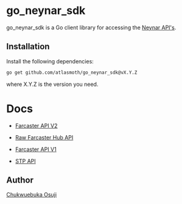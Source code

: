 # go_neynar_sdk

go_neynar_sdk is a Go client library for accessing the [Neynar API's](https://docs.neynar.com/).

## Installation

Install the following dependencies:

```bash
go get github.com/atlasmoth/go_neynar_sdk@vX.Y.Z
```

where X.Y.Z is the version you need.

# Docs

- [Farcaster API V2](/v2/README.md)

- [Raw Farcaster Hub API](/hub/README.md)

- [Farcaster API V1](/v1/README.md)

- [STP API](/stp/README.md)

## Author

[Chukwuebuka Osuji](https://github.com/atlasmoth)
